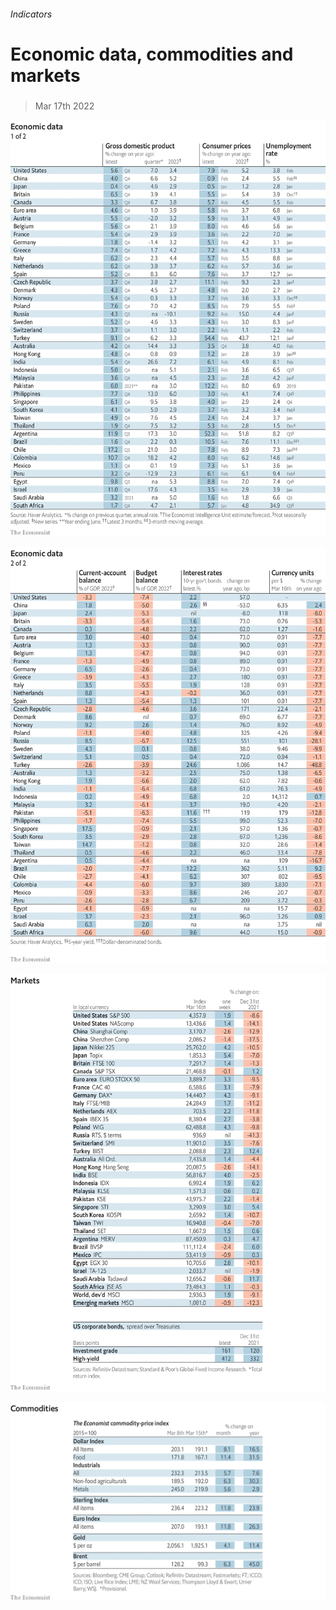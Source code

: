 ###### Indicators

# Economic data, commodities and markets 

#####  

> Mar 17th 2022 

![image](images/20220319_INT101.png) 


![image](images/20220319_INT102.png) 


![image](images/20220319_INT201.png) 


![image](images/20220319_INT401.png) 


